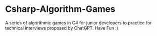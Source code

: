 # Csharp-Algorithm-Games
A series of algorithmic games in C# for junior developers to practice for technical interviews proposed by ChatGPT. Have Fun :)

